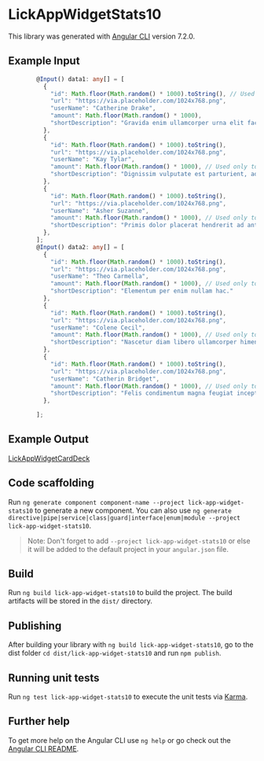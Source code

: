 # LickAppWidgetStats10

This library was generated with [Angular CLI](https://github.com/angular/angular-cli) version 7.2.0.

## Example Input
```ts
        @Input() data1: any[] = [
          {
            "id": Math.floor(Math.random() * 1000).toString(), // Used only to generate a random number for demo purposes
            "url": "https://via.placeholder.com/1024x768.png",
            "userName": "Catherine Drake",
            "amount": Math.floor(Math.random() * 1000),
            "shortDescription": "Gravida enim ullamcorper urna elit facilisi habitant quisque viverra integer velit. Nostra, natoque ad interdum mauris faucibus auctor sagittis."
          },
          {
            "id": Math.floor(Math.random() * 1000).toString(),
            "url": "https://via.placeholder.com/1024x768.png",
            "userName": "Kay Tylar",
            "amount": Math.floor(Math.random() * 1000), // Used only to generate a random number for demo purposes
            "shortDescription": "Dignissim vulputate est parturient, adipiscing vehicula! Nunc duis justo class at lorem sem velit nullam phasellus nunc."
          },
          {
            "id": Math.floor(Math.random() * 1000).toString(),
            "url": "https://via.placeholder.com/1024x768.png",
            "userName": "Asher Suzanne",
            "amount": Math.floor(Math.random() * 1000), // Used only to generate a random number for demo purposes
            "shortDescription": "Primis dolor placerat hendrerit ad ante."
          },
        ];
        @Input() data2: any[] = [
          {
            "id": Math.floor(Math.random() * 1000).toString(),
            "url": "https://via.placeholder.com/1024x768.png",
            "userName": "Theo Carmella",
            "amount": Math.floor(Math.random() * 1000), // Used only to generate a random number for demo purposes
            "shortDescription": "Elementum per enim nullam hac."
          },
          {
            "id": Math.floor(Math.random() * 1000).toString(),
            "url": "https://via.placeholder.com/1024x768.png",
            "userName": "Colene Cecil",
            "amount": Math.floor(Math.random() * 1000), // Used only to generate a random number for demo purposes
            "shortDescription": "Nascetur diam libero ullamcorper himenaeos conubia? Netus nisl himenaeos nascetur ligula porttitor lorem mollis pharetra consequat ut praesent praesent!"
          },
          {
            "id": Math.floor(Math.random() * 1000).toString(),
            "url": "https://via.placeholder.com/1024x768.png",
            "userName": "Catherin Bridget",
            "amount": Math.floor(Math.random() * 1000), // Used only to generate a random number for demo purposes
            "shortDescription": "Felis condimentum magna feugiat inceptos enim et lorem sodales metus sit dignissim sollicitudin."
          },

        ];
```

## Example Output

[LickAppWidgetCardDeck](https://lick-test.firebaseapp.com/application/stat-widgets)

## Code scaffolding

Run `ng generate component component-name --project lick-app-widget-stats10` to generate a new component. You can also use `ng generate directive|pipe|service|class|guard|interface|enum|module --project lick-app-widget-stats10`.
> Note: Don't forget to add `--project lick-app-widget-stats10` or else it will be added to the default project in your `angular.json` file.

## Build

Run `ng build lick-app-widget-stats10` to build the project. The build artifacts will be stored in the `dist/` directory.

## Publishing

After building your library with `ng build lick-app-widget-stats10`, go to the dist folder `cd dist/lick-app-widget-stats10` and run `npm publish`.

## Running unit tests

Run `ng test lick-app-widget-stats10` to execute the unit tests via [Karma](https://karma-runner.github.io).

## Further help

To get more help on the Angular CLI use `ng help` or go check out the [Angular CLI README](https://github.com/angular/angular-cli/blob/master/README.md).
